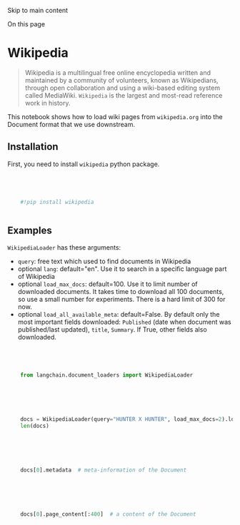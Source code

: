 

Skip to main content

On this page

# Wikipedia

> Wikipedia is a multilingual free online encyclopedia written and maintained by a community of volunteers, known as Wikipedians, through open collaboration and using a wiki-based editing system
> called MediaWiki. `Wikipedia` is the largest and most-read reference work in history.

This notebook shows how to load wiki pages from `wikipedia.org` into the Document format that we use downstream.

## Installation​

First, you need to install `wikipedia` python package.

```python




    #!pip install wikipedia



```


## Examples​

`WikipediaLoader` has these arguments:

  * `query`: free text which used to find documents in Wikipedia
  * optional `lang`: default="en". Use it to search in a specific language part of Wikipedia
  * optional `load_max_docs`: default=100. Use it to limit number of downloaded documents. It takes time to download all 100 documents, so use a small number for experiments. There is a hard limit of 300 for now.
  * optional `load_all_available_meta`: default=False. By default only the most important fields downloaded: `Published` (date when document was published/last updated), `title`, `Summary`. If True, other fields also downloaded.

```python




    from langchain.document_loaders import WikipediaLoader



```


```python




    docs = WikipediaLoader(query="HUNTER X HUNTER", load_max_docs=2).load()
    len(docs)



```


```python




    docs[0].metadata  # meta-information of the Document



```


```python




    docs[0].page_content[:400]  # a content of the Document



```
